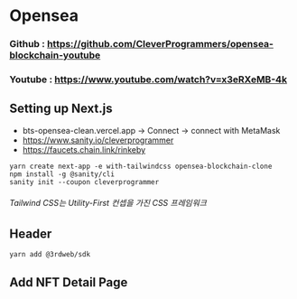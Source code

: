 # Opensea

### Github : https://github.com/CleverProgrammers/opensea-blockchain-youtube
### Youtube : https://www.youtube.com/watch?v=x3eRXeMB-4k

## Setting up Next.js

- bts-opensea-clean.vercel.app -> Connect -> connect with MetaMask 
- https://www.sanity.io/cleverprogrammer
- https://faucets.chain.link/rinkeby
```
yarn create next-app -e with-tailwindcss opensea-blockchain-clone
npm install -g @sanity/cli
sanity init --coupon cleverprogrammer  
```
###### Tailwind CSS는 Utility-First 컨셉을 가진 CSS 프레임워크

## Header
```
yarn add @3rdweb/sdk 
```

## Add NFT Detail Page

```

